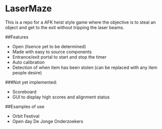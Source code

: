 # LaserMaze

This is a repo for a AFK heist style game where the objective is to steal an object and get to the exit without tripping the laser beams.

##Features
- Open (lisence yet to be determined)
- Made with easy to source components
- Entrance/exit portal to start and stop the timer
- Auto calibration
- Detection of when item has been stolen (can be replaced with any item people desire)

###Not yet implemented:
- Scoreboard
- GUI to display high scores and alignment status

##Examples of use
- Orbit Festival
- Open day De Jonge Onderzoekers
